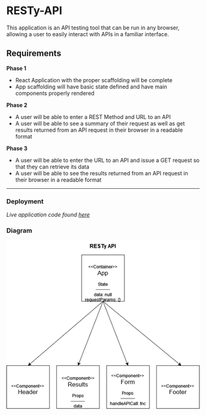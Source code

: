 # RESTy-API

This application is an API testing tool that can be run in any browser, allowing a user to easily interact with APIs in a familiar interface.

## Requirements

__Phase 1__

* React Application with the proper scaffolding will be complete
* App scaffolding will have basic state defined and have main components properly rendered

__Phase 2__

* A user will be able to enter a REST Method and URL to an API
* A user will be able to see a summary of their request as well as get results returned from an API request in their browser in a readable format

__Phase 3__

* A user will be able to enter the URL to an API and issue a GET request so that they can retrieve its data
* A user will be able to see the results returned from an API request in their browser in a readable format

------------

### Deployment

  _Live application code found [here](https://beers15.github.io/RESTy-API/)_

### Diagram

![diagram](./RESTy-API.png)
